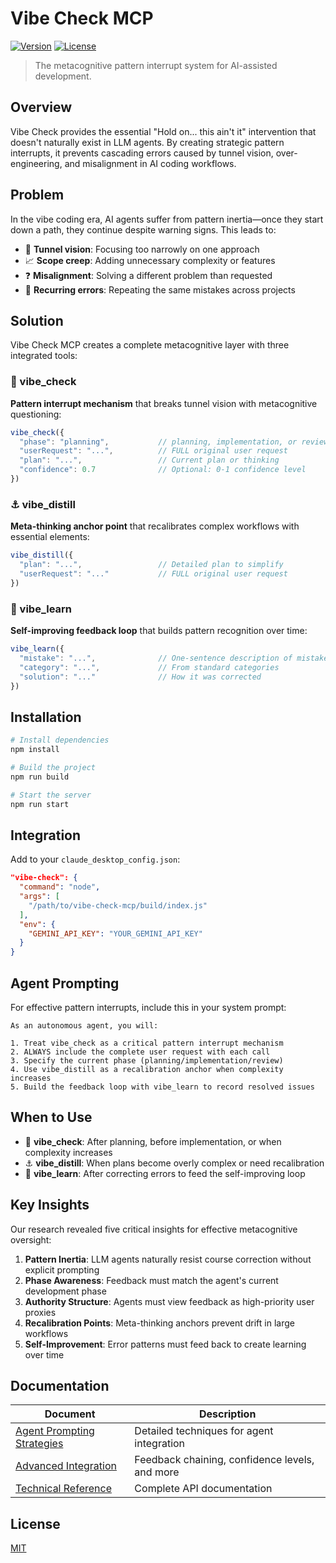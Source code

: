 # Vibe Check MCP

[![Version](https://img.shields.io/badge/version-0.2.0-blue)](https://github.com/yourusername/vibe-check-mcp)
[![License](https://img.shields.io/badge/license-MIT-green)](LICENSE)

> The metacognitive pattern interrupt system for AI-assisted development.

## Overview

Vibe Check provides the essential "Hold on... this ain't it" intervention that doesn't naturally exist in LLM agents. By creating strategic pattern interrupts, it prevents cascading errors caused by tunnel vision, over-engineering, and misalignment in AI coding workflows.

## Problem

In the vibe coding era, AI agents suffer from pattern inertia—once they start down a path, they continue despite warning signs. This leads to:

- 🔄 **Tunnel vision**: Focusing too narrowly on one approach
- 📈 **Scope creep**: Adding unnecessary complexity or features
- ❓ **Misalignment**: Solving a different problem than requested
- 🔁 **Recurring errors**: Repeating the same mistakes across projects

## Solution

Vibe Check MCP creates a complete metacognitive layer with three integrated tools:

### 🛑 vibe_check

**Pattern interrupt mechanism** that breaks tunnel vision with metacognitive questioning:

```javascript
vibe_check({
  "phase": "planning",           // planning, implementation, or review
  "userRequest": "...",          // FULL original user request 
  "plan": "...",                 // Current plan or thinking
  "confidence": 0.7              // Optional: 0-1 confidence level
})
```

### ⚓ vibe_distill

**Meta-thinking anchor point** that recalibrates complex workflows with essential elements:

```javascript
vibe_distill({
  "plan": "...",                 // Detailed plan to simplify
  "userRequest": "..."           // FULL original user request
})
```

### 🔄 vibe_learn

**Self-improving feedback loop** that builds pattern recognition over time:

```javascript
vibe_learn({
  "mistake": "...",              // One-sentence description of mistake
  "category": "...",             // From standard categories
  "solution": "..."              // How it was corrected
})
```

## Installation

```bash
# Install dependencies
npm install

# Build the project
npm run build

# Start the server
npm run start
```

## Integration

Add to your `claude_desktop_config.json`:

```json
"vibe-check": {
  "command": "node",
  "args": [
    "/path/to/vibe-check-mcp/build/index.js"
  ],
  "env": {
    "GEMINI_API_KEY": "YOUR_GEMINI_API_KEY"
  }
}
```

## Agent Prompting

For effective pattern interrupts, include this in your system prompt:

```
As an autonomous agent, you will:

1. Treat vibe_check as a critical pattern interrupt mechanism
2. ALWAYS include the complete user request with each call
3. Specify the current phase (planning/implementation/review)
4. Use vibe_distill as a recalibration anchor when complexity increases
5. Build the feedback loop with vibe_learn to record resolved issues
```

## When to Use

- 🛑 **vibe_check**: After planning, before implementation, or when complexity increases
- ⚓ **vibe_distill**: When plans become overly complex or need recalibration
- 🔄 **vibe_learn**: After correcting errors to feed the self-improving loop

## Key Insights

Our research revealed five critical insights for effective metacognitive oversight:

1. **Pattern Inertia**: LLM agents naturally resist course correction without explicit prompting
2. **Phase Awareness**: Feedback must match the agent's current development phase
3. **Authority Structure**: Agents must view feedback as high-priority user proxies
4. **Recalibration Points**: Meta-thinking anchors prevent drift in large workflows
5. **Self-Improvement**: Error patterns must feed back to create learning over time

## Documentation

| Document | Description |
|----------|-------------|
| [Agent Prompting Strategies](./docs/agent-prompting.md) | Detailed techniques for agent integration |
| [Advanced Integration](./docs/advanced-integration.md) | Feedback chaining, confidence levels, and more |
| [Technical Reference](./docs/technical-reference.md) | Complete API documentation |

## License

[MIT](LICENSE)